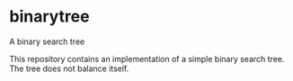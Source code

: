 # binarytree
A binary search tree

This repository contains an implementation of a simple binary search tree.
The tree does not balance itself.

